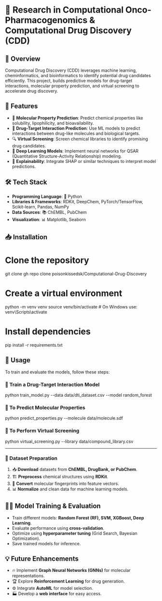 # 🧪 Research in Computational Onco-Pharmacogenomics & Computational Drug Discovery (CDD)

## 🔬 Overview
Computational Drug Discovery (CDD) leverages machine learning, cheminformatics, and bioinformatics to identify potential drug candidates efficiently. This project, builds predictive models for drug-target interactions, molecular property prediction, and virtual screening to accelerate drug discovery.

## 🚀 Features
- 🏺 **Molecular Property Prediction**: Predict chemical properties like solubility, lipophilicity, and bioavailability.
- 🎯 **Drug-Target Interaction Prediction**: Use ML models to predict interactions between drug-like molecules and biological targets.
- 🔍 **Virtual Screening**: Screen chemical libraries to identify promising drug candidates.
- 🤖 **Deep Learning Models**: Implement neural networks for QSAR (Quantitative Structure-Activity Relationship) modeling.
- 🧐 **Explainability**: Integrate SHAP or similar techniques to interpret model predictions.

## 🛠 Tech Stack
- **Programming Language**: 🐍 Python
- **Libraries & Frameworks**: RDKit, DeepChem, PyTorch/TensorFlow, Scikit-learn, Pandas, NumPy
- **Data Sources**: 📚 ChEMBL, PubChem
- **Visualization**: 📊 Matplotlib, Seaborn

## 📥 Installation

# Clone the repository
git clone gh repo clone poisonkissedsk/Computational-Drug-Discovery

# Create a virtual environment
python -m venv venv
source venv/bin/activate  # On Windows use: venv\Scripts\activate

# Install dependencies
pip install -r requirements.txt



## 🎯 Usage
To train and evaluate the models, follow these steps:

### 🔹 Train a Drug-Target Interaction Model

python train_model.py --data data/dti_dataset.csv --model random_forest

### 🔹 To Predict Molecular Properties

python predict_properties.py --molecule data/molecule.sdf

### 🔹 To Perform Virtual Screening

python virtual_screening.py --library data/compound_library.csv


---

### 🧩 Dataset Preparation
1. 📥 **Download** datasets from **ChEMBL, DrugBank, or PubChem**.
2. 🏗 **Preprocess** chemical structures using **RDKit**.
3. 🔬 **Convert** molecular fingerprints into feature vectors.
4. 📊 **Normalize** and clean data for machine learning models.

## 🏋️‍♂️ Model Training & Evaluation
- Train different models: **Random Forest (RF), SVM, XGBoost, Deep Learning**.
- Evaluate performance using **cross-validation**.
- Optimize using **hyperparameter tuning** (Grid Search, Bayesian Optimization).
- Save trained models for inference.

## 💡 Future Enhancements
- 🔥 Implement **Graph Neural Networks (GNNs)** for molecular representations.
- 🏆 Explore **Reinforcement Learning** for drug generation.
- ⚙️ Integrate **AutoML** for model selection.
- 🏭 Develop a **web interface** for easy access.
